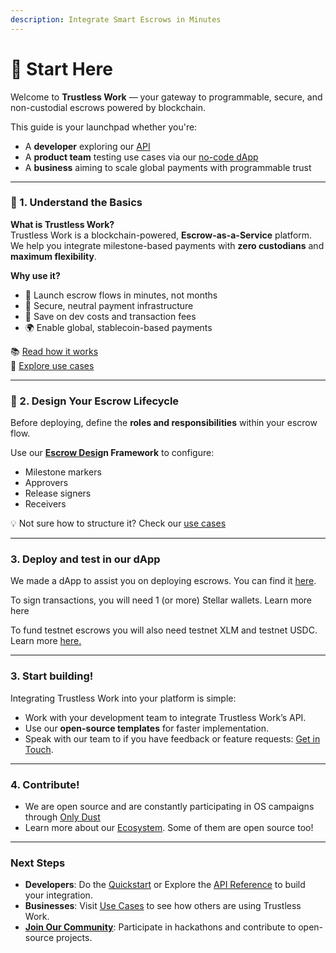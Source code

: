 ```yaml
---
description: Integrate Smart Escrows in Minutes
---
```


# 📌 Start Here

Welcome to **Trustless Work** — your gateway to programmable, secure, and non-custodial escrows powered by blockchain.

This guide is your launchpad whether you're:

* A **developer** exploring our [API](../developer-resources/quickstart/api-fundamental-code.md)
* A **product team** testing use cases via our [no-code dApp](http://dapp.trustlesswork.com/)
* A **business** aiming to scale global payments with programmable trust

***

### 🧠 1. Understand the Basics

**What is Trustless Work?**\
Trustless Work is a blockchain-powered, **Escrow-as-a-Service** platform. We help you integrate milestone-based payments with **zero custodians** and **maximum flexibility**.

**Why use it?**

* 🚀 Launch escrow flows in minutes, not months
* 🔐 Secure, neutral payment infrastructure
* 💸 Save on dev costs and transaction fees
* 🌍 Enable global, stablecoin-based payments

📚 [Read how it works](../technology-overview/)\
📖 [Explore use cases](../use-cases-unlocking-the-potential-of-smart-escrows/)

***

### 🧪 2. Design Your Escrow Lifecycle

Before deploying, define the **roles and responsibilities** within your escrow flow.

Use our [**Escrow Desig**](../smart-escrow-design/)**n Framework** to configure:

* Milestone markers
* Approvers
* Release signers
* Receivers

💡 Not sure how to structure it? Check our [use cases](../use-cases-unlocking-the-potential-of-smart-escrows/)

***

### **3. Deploy and test in our dApp**

We made a dApp to assist you on deploying escrows.  You can find it [here](https://d-app-trustless-work.vercel.app/).

To sign transactions, you will need 1 (or more) Stellar wallets. Learn more here

To fund testnet escrows you will also need testnet XLM and testnet USDC. Learn more [here.](essential-tools.md)

***

### **3. Start building!**

Integrating Trustless Work into your platform is simple:

* Work with your development team to integrate Trustless Work’s API.
* Use our **open-source templates** for faster implementation.
* Speak with our team to if you have feedback or feature requests: [Get in Touch](../appendices/contact-and-support.md).

***

### **4. Contribute!**

* We are open source and are constantly participating in OS campaigns through [Only Dust](https://app.onlydust.com/p/trustless-work-)
* Learn more about our [Ecosystem](https://trustlesswork.notion.site/). Some of them are open source too!&#x20;

***

### **Next Steps**

* **Developers**: Do the [Quickstart](quickstart.md) or Explore the [API Reference](../developer-resources/api-reference/) to build your integration.
* **Businesses**: Visit [Use Cases](../use-cases-unlocking-the-potential-of-smart-escrows/) to see how others are using Trustless Work.
* [**Join Our Community**](../community-and-roadmap/community.md): Participate in hackathons and contribute to open-source projects.
